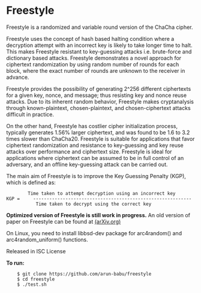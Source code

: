 # Freestyle

Freestyle is a randomized and variable round version of the ChaCha cipher.

Freestyle uses the concept of hash based halting condition where a decryption attempt with an incorrect key is likely to take longer time to halt. This makes Freestyle resistant to key-guessing attacks i.e. brute-force and dictionary based attacks. Freestyle demonstrates a novel approach for ciphertext randomization by using random number of rounds for each block, where the exact number of rounds are unknown to the receiver in advance. 

Freestyle provides the possibility of generating 2^256 different ciphertexts for a given key, nonce, and message; thus resisting key and nonce reuse attacks. Due to its inherent random behavior, Freestyle makes cryptanalysis through known-plaintext, chosen-plaintext, and chosen-ciphertext attacks difficult in practice. 

On the other hand, Freestyle has costlier cipher initialization process, typically generates 1.56% larger ciphertext, and was found to be 1.6 to 3.2 times slower than ChaCha20. Freestyle is suitable for applications that favor ciphertext randomization and resistance to key-guessing and key reuse attacks over performance and ciphertext size. Freestyle is ideal for applications where ciphertext can be assumed to be in full control of an adversary, and an offline key-guessing attack can be carried out. 

The main aim of Freestyle is to improve the Key Guessing Penalty (KGP), which is defined as:

```
	    Time taken to attempt decryption using an incorrect key
KGP =     -----------------------------------------------------------
	       Time taken to decrypt using the correct key
```

**Optimized version of Freestyle is still work in progress.** 
An old version of paper on Freestyle can be found at [(arXiv.org)](https://arxiv.org/abs/1802.03201)

On Linux, you need to install libbsd-dev package for arc4random() and arc4random_uniform() functions.

Released in ISC License

**To run:**
```
	$ git clone https://github.com/arun-babu/freestyle
	$ cd freestyle
	$ ./test.sh
```
